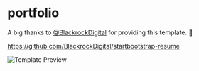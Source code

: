 # portfolio

A big thanks to [@BlackrockDigital](https://github.com/BlackrockDigital) for providing this template. :blue_heart:

https://github.com/BlackrockDigital/startbootstrap-resume

![Template Preview](https://camo.githubusercontent.com/27dab02e5e5a5db51fa52a0719e35a466c9109e7/68747470733a2f2f7374617274626f6f7473747261702e636f6d2f6173736574732f696d672f73637265656e73686f74732f7468656d65732f726573756d652e706e67)
